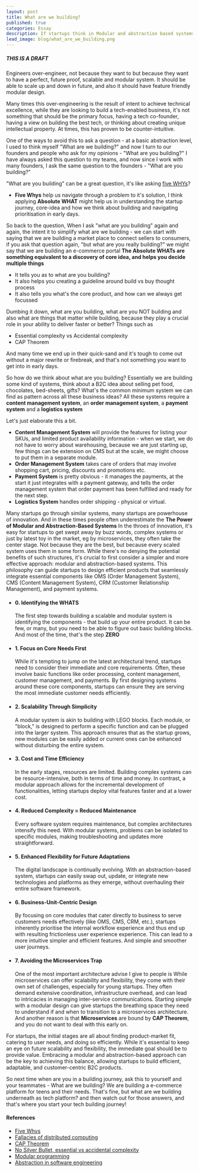 ```yaml
---
layout: post
title: What are we building?
published: true
categories: Essay
description: If startups think in Modular and abstraction based systems as identified above they can build simpler product with the most efficiency.
lead_image: blog/what_are_we_building.png
---
```


##### THIS IS A DRAFT

Engineers over-engineer, not because they want to but because they want to have a perfect, future proof, scalable and modular system. 
It should be able to scale up and down in future, and also it should have feature friendly modular design.


Many times this over-engineering is the result of intent to achieve technical excellence, while they are looking to build a tech-enabled business, 
it's not something that should be the primary focus, having a tech co-founder, having a view on building the best tech, or thinking about creating unique intellectual property. At times, this has proven to be counter-intuitive. 

One of the ways to avoid this to ask a question - at a basic abstraction level, I used to think myself "What are we building?" and now I turn to our founders and people who ask for my opinions -  "What are you building?"
I have always asked this question to my teams, and now since I work with many founders, I ask the same question to the founders - "What are you building?"

"What are you building" can be a great question, it's like asking [five WHYs](https://en.wikipedia.org/wiki/Five_whys)?
* **Five Whys** help us navigate through a problem to it's solution, I think applying **Absolute WHAT** might help us in understanding the startup journey, core-idea and how we think about building and navigating prioritisation in early days.

So back to the question, When I ask "what are you building" again and again, the intent it to simplify what are we building - we can start with saying that we are building a market place to connect sellers to consumers, if you ask that question again, "but what are you really building?" we might say that we are building an e-commerce portal
**The Absolute WHATs are something equivalent to a discovery of core idea, and helps you decide multiple things**
* It tells you as to what are you building?
* It also helps you creating a guideline around build vs buy thought process
* It also tells you what's the core product, and how can we always get focussed 

Dumbing it down, what are you building, what are you NOT building and also what are things that  matter while building, because they play a crucial role in your ability to deliver faster or better? Things such as
* Essential complexity vs Accidental complexity
* CAP Theorem

And many time we end up in their quick-sand and it's tough to come out without a major rewrite or firebreak, and that's not something you want to get into in early days.

So how do we think about what are you building? Essentially we are building some kind of systems, think about a B2C idea about selling pet food, chocolates, bed-sheets, gifts? What's the common minimum system we can find as pattern across all these business ideas? All these systems require a **content management system**, an **order management system**,  a **payment system** and a **logistics system**

Let's just elaborate this a bit.
* **Content Management System** will provide the features for listing your SKUs, and limited product availability information - when we start, we do not have to worry about warehousing, because we are just starting up, few things can be extension on CMS but at the scale, we might choose to put them in a separate module.
* **Order Management System** takes care of orders that may involve shopping cart, pricing, discounts and promotions etc.
* **Payment System** is pretty obvious - it manages the payments, at the start it just integrates with a payment gateway, and tells the order management system that order payment has been fulfilled and ready for the next step.
* **Logistics System** handles order shipping - physical or virtual.

Many startups go through similar systems, many startups are powerhouse of innovation. And in these times people often underestimate the **The Power of Modular and Abstraction-Based Systems**
In the throes of innovation, it's easy for startups to get swept away by buzz words, complex systems or just by latest toy in the market, eg by microservices, they often take the center stage. Not because they are the best, but because every scaled system uses them in some form.
While there's no denying the potential benefits of such structures, it's crucial to first consider a simpler and more effective approach: modular and abstraction-based systems. This philosophy can guide startups to design efficient products that seamlessly integrate essential components like OMS (Order Management System), CMS (Content Management System), CRM (Customer Relationship Management), and payment systems.
*  #### 0. **Identifying the WHATS**
    The first step towards building a scalable and modular system is identifying the components - that build up your entire product. It can be few, or many, but you need to be able to figure out basic building blocks. And most of the time, that's the step **ZERO**
*  #### 1. **Focus on Core Needs First**
    While it's tempting to jump on the latest architectural trend, startups need to consider their immediate and core requirements. Often, these involve basic functions like order processing, content management, customer management, and payments. By first designing systems around these core components, startups can ensure they are serving the most immediate customer needs efficiently.
* #### 2. **Scalability Through Simplicity**
    A modular system is akin to building with LEGO blocks. Each module, or "block," is designed to perform a specific function and can be plugged into the larger system. This approach ensures that as the startup grows, new modules can be easily added or current ones can be enhanced without disturbing the entire system.
* #### 3. **Cost and Time Efficiency**
    In the early stages, resources are limited. Building complex systems can be resource-intensive, both in terms of time and money. In contrast, a modular approach allows for the incremental development of functionalities, letting startups deploy vital features faster and at a lower cost.
* #### 4. **Reduced Complexity = Reduced Maintenance**
    Every software system requires maintenance, but complex architectures intensify this need. With modular systems, problems can be isolated to specific modules, making troubleshooting and updates more straightforward.
* #### 5. **Enhanced Flexibility for Future Adaptations**
    The digital landscape is continually evolving. With an abstraction-based system, startups can easily swap out, update, or integrate new technologies and platforms as they emerge, without overhauling their entire software framework.
* #### 6. **Business-Unit-Centric Design**
    By focusing on core modules that cater directly to business to serve customers needs effectively (like OMS, CMS, CRM, etc.), startups inherently prioritise the internal workflow experience and thus end up with resulting frictionless user experience experience. This can lead to a more intuitive simpler and efficient features. And simple and smoother user journeys.
* #### 7. **Avoiding the Microservices Trap**
    One of the most important architecture advise I give to people is While microservices can offer scalability and flexibility, they come with their own set of challenges, especially for young startups. They often demand extensive coordination, infrastructure overhead, and can lead to intricacies in managing inter-service communications. Starting simple with a modular design can give startups the breathing space they need to understand if and when to transition to a microservices architecture. And another reason is that **Microservices** are bound by **CAP Theorem**, and you do not want to deal with this early on.

For startups, the initial stages are all about finding product-market fit, catering to user needs, and doing so efficiently. While it's essential to keep an eye on future scalability and flexibility, the immediate goal should be to provide value. Embracing a modular and abstraction-based approach can be the key to achieving this balance, allowing startups to build efficient, adaptable, and customer-centric B2C products.

So next time when are you in a building journey, ask this to yourself and your teammates - What are we building? We are building a e-commerce platform for teens and their needs. That's fine, but what are we building underneath as tech platform? and then watch out for those answers, and that's where you start your tech building journey!

#### References
* [Five Whys](https://en.wikipedia.org/wiki/Five_whys)
* [Fallacies of distributed computing](https://en.wikipedia.org/wiki/Fallacies_of_distributed_computing)
* [CAP Theorem](https://en.wikipedia.org/wiki/CAP_theorem)
* [No Silver Bullet, essential vs accidental complexity](https://en.wikipedia.org/wiki/No_Silver_Bullet)
* [Modular programming](https://en.wikipedia.org/wiki/Modular_programming)
* [Abstraction in software engineering](https://en.wikipedia.org/wiki/Abstraction_(software_engineering))
